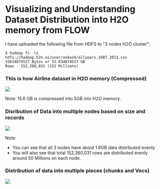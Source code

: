 # Visualizing and Understanding Dataset Distribution into H2O memory from FLOW #

I have uploaded the following file from HDFS to "3 nodes H2O cluster":
```
$ hadoop fs -ls hdfs://hadoop.h2o.ai/user/avkash/allyears.1987.2013.csv
15634874527 Bytes or 15.634874527 GB
Rows - 152,360,031 (152 Millions)
```

### This is how Airline dataset in H2O memory (Compressed) ###
![](https://github.com/Avkash/mldl/blob/master/images/h2o_flow_airline_data.png?raw=true)

Note: 15.6 GB is compressed into 5GB into H2O memory.

### Disribution of Data into multiple nodes based on size and records ###
![](https://github.com/Avkash/mldl/blob/master/images/h2o_flow_airline_dist_summary.png?raw=true)

Note: 
 - You can see that all 3 nodes have about 1.6GB data distributed evenly
 - You will also see that total 152,360,031 rows are distributed evenly around 50 Millions on each node.
 
### Distribution of data into multiple pieces (chunks and Vecs) ###
![](https://github.com/Avkash/mldl/blob/master/images/h2o_flow_airline_compression.png?raw=true)
